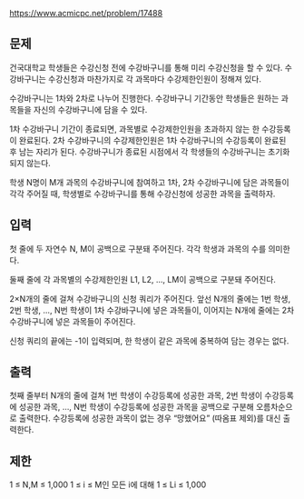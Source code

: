 https://www.acmicpc.net/problem/17488

## 문제
건국대학교 학생들은 수강신청 전에 수강바구니를 통해 미리 수강신청을 할 수 있다. 수강바구니는 수강신청과 마찬가지로 각 과목마다 수강제한인원이 정해져 있다.

수강바구니는 1차와 2차로 나누어 진행한다. 수강바구니 기간동안 학생들은 원하는 과목들을 자신의 수강바구니에 담을 수 있다.

1차 수강바구니 기간이 종료되면, 과목별로 수강제한인원을 초과하지 않는 한 수강등록이 완료된다. 2차 수강바구니의 수강제한인원은 1차 수강바구니의 수강등록이 완료된 후 남는 자리가 된다. 수강바구니가 종료된 시점에서 각 학생들의 수강바구니는 초기화되지 않는다.

학생 N명이 M개 과목의 수강바구니에 참여하고 1차, 2차 수강바구니에 담은 과목들이 각각 주어질 때, 학생별로 수강바구니를 통해 수강신청에 성공한 과목을 출력하자.

## 입력
첫 줄에 두 자연수 N, M이 공백으로 구분돼 주어진다. 각각 학생과 과목의 수를 의미한다.

둘째 줄에 각 과목별의 수강제한인원 L1, L2, ..., LM이 공백으로 구분돼 주어진다.

2×N개의 줄에 걸쳐 수강바구니의 신청 쿼리가 주어진다. 앞선 N개의 줄에는 1번 학생, 2번 학생, …, N번 학생이 1차 수강바구니에 넣은 과목들이, 이어지는 N개에 줄에는 2차 수강바구니에 넣은 과목들이 주어진다.

신청 쿼리의 끝에는 -1이 입력되며, 한 학생이 같은 과목에 중복하여 담는 경우는 없다.

## 출력
첫째 줄부터 N개의 줄에 걸쳐 1번 학생이 수강등록에 성공한 과목, 2번 학생이 수강등록에 성공한 과목, …, N번 학생이 수강등록에 성공한 과목을 공백으로 구분해 오름차순으로 출력한다. 수강등록에 성공한 과목이 없는 경우 “망했어요” (따옴표 제외)를 대신 출력한다.

## 제한
1 ≤ N,M ≤ 1,000
1 ≤ i ≤ M인 모든 i에 대해 1 ≤ Li ≤ 1,000
